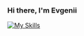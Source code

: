 ### Hi there, I'm Evgenii

[![My Skills](https://skillicons.dev/icons?i=js,html,css,wasm)](https://skillicons.dev)



